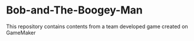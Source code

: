 # Bob-and-The-Boogey-Man
This repository contains contents from a team developed game created on GameMaker
